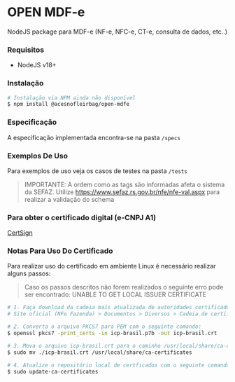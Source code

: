 # OPEN MDF-e

NodeJS package para MDF-e (NF-e, NFC-e, CT-e, consulta de dados, etc..)

### Requisitos

- NodeJS v18+

### Instalação

```bash
# Instalação via NPM ainda não disponível
$ npm install @acesnofleirbag/open-mdfe
```

### Especificação

A especificação implementada encontra-se na pasta `/specs`

### Exemplos De Uso

Para exemplos de uso veja os casos de testes na pasta `/tests`

> IMPORTANTE: A ordem como as tags são informadas afeta o sistema da SEFAZ. 
> Utilize <https://www.sefaz.rs.gov.br/nfe/nfe-val.aspx> para realizar a validação do schema 

### Para obter o certificado digital (e-CNPJ A1)

[CertSign](https://www.certisign.com.br/)

### Notas Para Uso Do Certificado

Para realizar uso do certificado em ambiente Linux é necessário realizar alguns passos:

> Caso os passos descritos não forem realizados o seguinte erro pode ser encontrado: UNABLE TO GET LOCAL ISSUER CERTIFICATE

```bash
# 1. Faça download da cadeia mais atualizada de autoridades certificadoras:
# Site oficial (NFe Fazenda) > Documentos > Diversos > Cadeia de certificados

# 2. Converta o arquivo PKCS7 para PEM com o seguinte comando:
$ openssl pkcs7 -print_certs -in icp-brasil.p7b -out icp-brasil.crt

# 3. Mova o arquivo icp-brasil.crt para o caminho /usr/local/share/ca-certificates/
$ sudo mv ./icp-brasil.crt /usr/local/share/ca-certificates

# 4. Atualize o repositório local de certficados com o seguinte comando:
$ sudo update-ca-certificates
```

